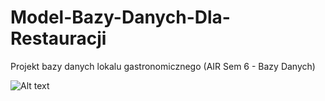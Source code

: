 # Model-Bazy-Danych-Dla-Restauracji

Projekt bazy danych lokalu gastronomicznego (AIR Sem 6 - Bazy Danych) <br />

![Alt text](https://github.com/mslowin/Model-Bazy-Danych-Dla-Restauracji/tree/main/RestauracjaBazaDanych/BDmodel.png?raw=true "Model Bazy Danych")
